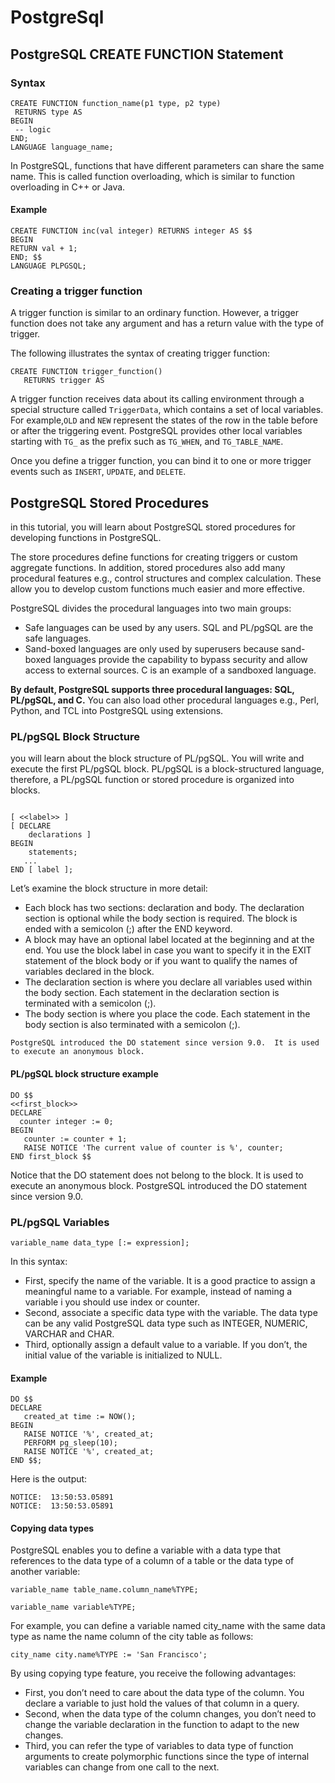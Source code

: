 # PostgreSql

## PostgreSQL CREATE FUNCTION Statement

### Syntax 

```
CREATE FUNCTION function_name(p1 type, p2 type)
 RETURNS type AS
BEGIN
 -- logic
END;
LANGUAGE language_name;

```

In PostgreSQL, functions that have different parameters can share the same name. This is called function overloading, which is similar to function overloading in C++ or Java.

#### Example

```
CREATE FUNCTION inc(val integer) RETURNS integer AS $$
BEGIN
RETURN val + 1;
END; $$
LANGUAGE PLPGSQL;

```

### Creating a trigger function

A trigger function is similar to an ordinary function. However, a trigger function does not take any argument and has a return value with the type of trigger.

The following illustrates the syntax of creating trigger function:

```
CREATE FUNCTION trigger_function() 
   RETURNS trigger AS
```

A trigger function receives data about its calling environment through a special structure called `TriggerData`, which contains a set of local variables. For example,`OLD` and `NEW` represent the states of the row in the table before or after the triggering event. PostgreSQL provides other local variables starting with `TG_` as the prefix such as `TG_WHEN`, and `TG_TABLE_NAME`.

Once you define a trigger function, you can bind it to one or more trigger events such as `INSERT`, `UPDATE`, and `DELETE`.


## PostgreSQL Stored Procedures

in this tutorial, you will learn about PostgreSQL stored procedures for developing functions in PostgreSQL.

The store procedures define functions for creating triggers or custom aggregate functions. In addition, stored procedures also add many procedural features e.g., control structures and complex calculation. These allow you to develop custom functions much easier and more effective.

PostgreSQL divides the procedural languages into two main groups:

* Safe languages can be used by any users. SQL and PL/pgSQL are the safe languages.
* Sand-boxed languages are only used by superusers because sand-boxed languages provide the capability to bypass security and allow access to external sources. C is an example of a sandboxed language.

__By default, PostgreSQL supports three procedural languages: SQL, PL/pgSQL, and C.__ You can also load other procedural languages e.g., Perl, Python, and TCL into PostgreSQL using extensions.

### PL/pgSQL Block Structure

you will learn about the block structure of PL/pgSQL. You will write and execute the first PL/pgSQL block. PL/pgSQL is a block-structured language, therefore, a PL/pgSQL function or stored procedure is organized into blocks.

```

[ <<label>> ]
[ DECLARE
    declarations ]
BEGIN
    statements;
   ...
END [ label ];

```

Let’s examine the block structure in more detail:

* Each block has two sections: declaration and body. The declaration section is optional while the body section is required. The block is ended with a semicolon (;) after the END keyword.
* A block may have an optional label located at the beginning and at the end. You use the block label in case you want to specify it in the EXIT statement of the block body or if you want to qualify the names of variables declared in the block.
* The declaration section is where you declare all variables used within the body section. Each statement in the declaration section is terminated with a semicolon (;).
* The body section is where you place the code. Each statement in the body section is also terminated with a semicolon (;).

`PostgreSQL introduced the DO statement since version 9.0.  It is used to execute an anonymous block.`
#### PL/pgSQL block structure example

```
DO $$ 
<<first_block>>
DECLARE
  counter integer := 0;
BEGIN 
   counter := counter + 1;
   RAISE NOTICE 'The current value of counter is %', counter;
END first_block $$
```

Notice that the DO statement does not belong to the block. It is used to execute an anonymous block. PostgreSQL introduced the DO statement since version 9.0.

### PL/pgSQL Variables


`variable_name data_type [:= expression];`

In this syntax:

* First, specify the name of the variable. It is a good practice to assign a meaningful name to a variable. For example, instead of naming a variable i you should use index or counter.
* Second, associate a specific data type with the variable. The data type can be any valid PostgreSQL data type such as INTEGER, NUMERIC, VARCHAR and CHAR.
* Third, optionally assign a default value to a variable. If you don’t, the initial value of the variable is initialized to NULL.

#### Example
```
DO $$ 
DECLARE
   created_at time := NOW();
BEGIN 
   RAISE NOTICE '%', created_at;
   PERFORM pg_sleep(10);
   RAISE NOTICE '%', created_at;
END $$;
```

Here is the output:

```
NOTICE:  13:50:53.05891
NOTICE:  13:50:53.05891
```

#### Copying data types

PostgreSQL enables you to define a variable with a data type that references to the data type of a column of a table or the data type of another variable:

`variable_name table_name.column_name%TYPE;`

`variable_name variable%TYPE;`

For example, you can define a variable named city_name with the same data type as name the name column of the city table as follows:


```
city_name city.name%TYPE := 'San Francisco';
```

By using copying type feature, you receive the following advantages:

* First, you don’t need to care about the data type of the column. You declare a variable to just hold the values of that column in a query.
* Second, when the data type of the column changes, you don’t need to change the variable declaration in the function to adapt to the new changes.
* Third, you can refer the type of variables to data type of function arguments to create polymorphic functions since the type of internal variables can change from one call to the next.



